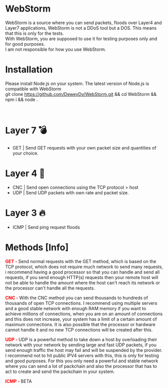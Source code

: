 # WebStorm
WebStorm is a source where you can send packets, floods over Layer4 and Layer7 applications, WebStorm is not a DDoS tool but a DOS. This means that this is only for the tests. 
<br>
With WebStorm, you are supposed to use it for testing purposes only and for good purposes.
<br>
I am not responsible for how you use WebStorm.

# Installation
Please install Node.js on your system. The latest version of Node.js is compatible with WebStorm
<br>
git clone https://github.com/DeweyDv/WebStorm.git && cd WebStorm && npm i && node .

<br>

# Layer 7 💣
- GET | Send GET requests with your own packet size and quantities of your choice.

# Layer 4 🧨
- CNC | Send open connections using the TCP protocol > host
- UDP | Send UDP packets with own rate and packet size.

# Layer 3 🔥
- ICMP | Send ping request floods


# Methods [Info]
<b style="color: red;">GET - </b> Send normal requests with the GET method, which is based on the TCP protocol, which does not require much network to send many requests, i recommend having a good processor so that you can handle and send all requests, if you send enough HTTP(s) requests then your remote host will not be able to handle the amount where the host can't reach its network or the processor can't handle all the requests.

<b style="color: red;">CNC - </b> With the CNC method you can send thousands to hundreds of thousands of open TCP connections. I recommend using multiple servers and a good stable network with enough RAM memory if you want to achieve millions of connections, when you are on an amount of connections and this does not increase, your system has a limit of a certain amount of maximum connections. It is also possible that the processor or hardware cannot handle it and no new TCP connections will be created after this.

<b style="color: red;">UDP - </b> UDP is a powerful method to take down a host by overloading their network with your network by sending large and fast UDP packets, if you send enough traffic the host may fail and will be suspended by the provider. I recommend not to hit public IPV4 servers with this, this is only for testing and good purposes. For this you only need a powerful and stable network where you can send a lot of packchain and also the processor that has to act to create and send the packchain in your system.

<b style="color: red;">ICMP - </b> BETA



